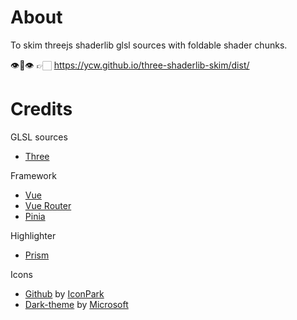 # About

To skim threejs shaderlib glsl sources with foldable shader chunks.

👁️👄👁️ 👉🏻 https://ycw.github.io/three-shaderlib-skim/dist/



# Credits

GLSL sources

- [Three](https://threejs.org/) 

Framework

- [Vue](https://vuejs.org/)
- [Vue Router](https://router.vuejs.org/)
- [Pinia](https://github.com/posva/pinia/)

Highlighter

- [Prism](https://prismjs.com/)

Icons
- [Github](https://www.svgrepo.com/svg/336206/github) by
  [IconPark](https://github.com/bytedance/IconPark)
- [Dark-theme](https://www.svgrepo.com/svg/310719/dark-theme) by
  [Microsoft](https://github.com/microsoft/fluentui-system-icons) 
